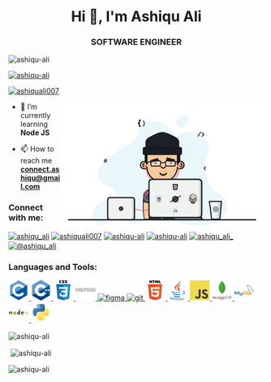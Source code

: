 

<h1 align="center">Hi 👋, I'm Ashiqu Ali</h1>
<h3 align="center">SOFTWARE ENGINEER</h3>

<p align="left"> <img src="https://komarev.com/ghpvc/?username=ashiqu-ali&label=Profile%20views&color=0e75b6&style=flat" alt="ashiqu-ali" /> </p>

<p align="left"> <a href="https://github.com/ryo-ma/github-profile-trophy"><img src="https://github-profile-trophy.vercel.app/?username=ashiqu-ali" alt="ashiqu-ali" /></a> </p>

<p align="left"> <a href="https://twitter.com/ashiquali007" target="blank"><img src="https://img.shields.io/twitter/follow/ashiquali007?logo=twitter&style=for-the-badge" alt="ashiquali007" /></a> </p>

<img align="right" alt="banner" width="400" src= "https://github.com/ashiqu-ali/ashiqu-ali/blob/main/banner.gif">

- 🌱 I’m currently learning **Node JS**

- 📫 How to reach me **connect.ashiqu@gmail.com**

<h3 align="left">Connect with me:</h3>
<p align="left">
<a href="https://dev.to/ashiqu_ali" target="blank"><img align="center" src="https://raw.githubusercontent.com/rahuldkjain/github-profile-readme-generator/master/src/images/icons/Social/devto.svg" alt="ashiqu_ali" height="30" width="40" /></a>
<a href="https://twitter.com/ashiquali007" target="blank"><img align="center" src="https://raw.githubusercontent.com/rahuldkjain/github-profile-readme-generator/master/src/images/icons/Social/twitter.svg" alt="ashiquali007" height="30" width="40" /></a>
<a href="https://linkedin.com/in/ashiqu-ali" target="blank"><img align="center" src="https://raw.githubusercontent.com/rahuldkjain/github-profile-readme-generator/master/src/images/icons/Social/linked-in-alt.svg" alt="ashiqu-ali" height="30" width="40" /></a>
<a href="https://stackoverflow.com/users/ashiqu-ali" target="blank"><img align="center" src="https://raw.githubusercontent.com/rahuldkjain/github-profile-readme-generator/master/src/images/icons/Social/stack-overflow.svg" alt="ashiqu-ali" height="30" width="40" /></a>
<a href="https://instagram.com/ashiqu_ali_" target="blank"><img align="center" src="https://raw.githubusercontent.com/rahuldkjain/github-profile-readme-generator/master/src/images/icons/Social/instagram.svg" alt="ashiqu_ali_" height="30" width="40" /></a>
<a href="https://www.hackerearth.com/@ashiqu_ali" target="blank"><img align="center" src="https://raw.githubusercontent.com/rahuldkjain/github-profile-readme-generator/master/src/images/icons/Social/hackerearth.svg" alt="@ashiqu_ali" height="30" width="40" /></a>
</p>
<h3 align="left">Languages and Tools:</h3>
<p align="left"> <a href="https://www.cprogramming.com/" target="_blank" rel="noreferrer"> <img src="https://raw.githubusercontent.com/devicons/devicon/master/icons/c/c-original.svg" alt="c" width="40" height="40"/> </a> <a href="https://www.w3schools.com/cpp/" target="_blank" rel="noreferrer"> <img src="https://raw.githubusercontent.com/devicons/devicon/master/icons/cplusplus/cplusplus-original.svg" alt="cplusplus" width="40" height="40"/> </a> <a href="https://www.w3schools.com/css/" target="_blank" rel="noreferrer"> <img src="https://raw.githubusercontent.com/devicons/devicon/master/icons/css3/css3-original-wordmark.svg" alt="css3" width="40" height="40"/> </a> <a href="https://expressjs.com" target="_blank" rel="noreferrer"> <img src="https://raw.githubusercontent.com/devicons/devicon/master/icons/express/express-original-wordmark.svg" alt="express" width="40" height="40"/> </a> <a href="https://www.figma.com/" target="_blank" rel="noreferrer"> <img src="https://www.vectorlogo.zone/logos/figma/figma-icon.svg" alt="figma" width="40" height="40"/> </a> <a href="https://git-scm.com/" target="_blank" rel="noreferrer"> <img src="https://www.vectorlogo.zone/logos/git-scm/git-scm-icon.svg" alt="git" width="40" height="40"/> </a> <a href="https://www.w3.org/html/" target="_blank" rel="noreferrer"> <img src="https://raw.githubusercontent.com/devicons/devicon/master/icons/html5/html5-original-wordmark.svg" alt="html5" width="40" height="40"/> </a> <a href="https://www.java.com" target="_blank" rel="noreferrer"> <img src="https://raw.githubusercontent.com/devicons/devicon/master/icons/java/java-original.svg" alt="java" width="40" height="40"/> </a> <a href="https://developer.mozilla.org/en-US/docs/Web/JavaScript" target="_blank" rel="noreferrer"> <img src="https://raw.githubusercontent.com/devicons/devicon/master/icons/javascript/javascript-original.svg" alt="javascript" width="40" height="40"/> </a> <a href="https://www.mongodb.com/" target="_blank" rel="noreferrer"> <img src="https://raw.githubusercontent.com/devicons/devicon/master/icons/mongodb/mongodb-original-wordmark.svg" alt="mongodb" width="40" height="40"/> </a> <a href="https://www.mysql.com/" target="_blank" rel="noreferrer"> <img src="https://raw.githubusercontent.com/devicons/devicon/master/icons/mysql/mysql-original-wordmark.svg" alt="mysql" width="40" height="40"/> </a> <a href="https://nodejs.org" target="_blank" rel="noreferrer"> <img src="https://raw.githubusercontent.com/devicons/devicon/master/icons/nodejs/nodejs-original-wordmark.svg" alt="nodejs" width="40" height="40"/> </a> <a href="https://www.python.org" target="_blank" rel="noreferrer"> <img src="https://raw.githubusercontent.com/devicons/devicon/master/icons/python/python-original.svg" alt="python" width="40" height="40"/> </a> </p>

<p><img align="center" src="https://github-readme-stats.vercel.app/api/top-langs?username=ashiqu-ali&show_icons=true&locale=en&layout=compact" alt="ashiqu-ali" /></p>

<p>&nbsp;<img align="center" src="https://github-readme-stats.vercel.app/api?username=ashiqu-ali&show_icons=true&locale=en" alt="ashiqu-ali" /></p>

<p><img align="center" src="https://github-readme-streak-stats.herokuapp.com/?user=ashiqu-ali&" alt="ashiqu-ali" /></p>

